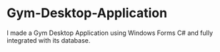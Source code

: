 # Gym-Desktop-Application
I made a Gym Desktop Application using Windows Forms C# and fully integrated with its database.
